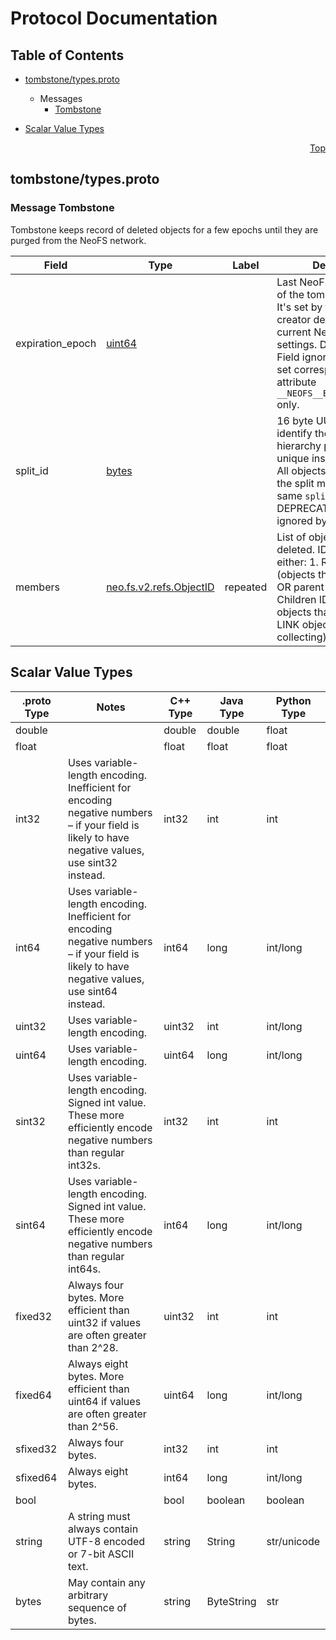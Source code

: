 # Protocol Documentation
<a name="top"></a>

## Table of Contents

- [tombstone/types.proto](#tombstone/types.proto)

  - Messages
    - [Tombstone](#neo.fs.v2.tombstone.Tombstone)
    

- [Scalar Value Types](#scalar-value-types)



<a name="tombstone/types.proto"></a>
<p align="right"><a href="#top">Top</a></p>

## tombstone/types.proto


 <!-- end services -->


<a name="neo.fs.v2.tombstone.Tombstone"></a>

### Message Tombstone
Tombstone keeps record of deleted objects for a few epochs until they are
purged from the NeoFS network.


| Field | Type | Label | Description |
| ----- | ---- | ----- | ----------- |
| expiration_epoch | [uint64](#uint64) |  | Last NeoFS epoch number of the tombstone lifetime. It's set by the tombstone creator depending on the current NeoFS network settings. DEPRECATED. Field ignored by servers, set corresponding object attribute `__NEOFS__EXPIRATION_EPOCH` only. |
| split_id | [bytes](#bytes) |  | 16 byte UUID used to identify the split object hierarchy parts. Must be unique inside a container. All objects participating in the split must have the same `split_id` value. DEPRECATED. The field is ignored by servers. |
| members | [neo.fs.v2.refs.ObjectID](#neo.fs.v2.refs.ObjectID) | repeated | List of objects to be deleted. IDs should be either: 1. Root object IDs (objects that are not split OR parent objects) 2. Children IDs for unfinished objects that does not have LINK objects (garbage collecting). |

 <!-- end messages -->

 <!-- end enums -->



## Scalar Value Types

| .proto Type | Notes | C++ Type | Java Type | Python Type |
| ----------- | ----- | -------- | --------- | ----------- |
| <a name="double" /> double |  | double | double | float |
| <a name="float" /> float |  | float | float | float |
| <a name="int32" /> int32 | Uses variable-length encoding. Inefficient for encoding negative numbers – if your field is likely to have negative values, use sint32 instead. | int32 | int | int |
| <a name="int64" /> int64 | Uses variable-length encoding. Inefficient for encoding negative numbers – if your field is likely to have negative values, use sint64 instead. | int64 | long | int/long |
| <a name="uint32" /> uint32 | Uses variable-length encoding. | uint32 | int | int/long |
| <a name="uint64" /> uint64 | Uses variable-length encoding. | uint64 | long | int/long |
| <a name="sint32" /> sint32 | Uses variable-length encoding. Signed int value. These more efficiently encode negative numbers than regular int32s. | int32 | int | int |
| <a name="sint64" /> sint64 | Uses variable-length encoding. Signed int value. These more efficiently encode negative numbers than regular int64s. | int64 | long | int/long |
| <a name="fixed32" /> fixed32 | Always four bytes. More efficient than uint32 if values are often greater than 2^28. | uint32 | int | int |
| <a name="fixed64" /> fixed64 | Always eight bytes. More efficient than uint64 if values are often greater than 2^56. | uint64 | long | int/long |
| <a name="sfixed32" /> sfixed32 | Always four bytes. | int32 | int | int |
| <a name="sfixed64" /> sfixed64 | Always eight bytes. | int64 | long | int/long |
| <a name="bool" /> bool |  | bool | boolean | boolean |
| <a name="string" /> string | A string must always contain UTF-8 encoded or 7-bit ASCII text. | string | String | str/unicode |
| <a name="bytes" /> bytes | May contain any arbitrary sequence of bytes. | string | ByteString | str |

